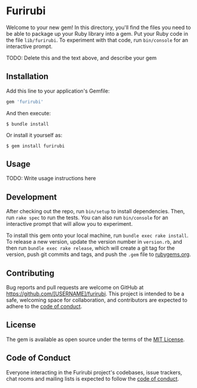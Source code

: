 # Furirubi

Welcome to your new gem! In this directory, you'll find the files you need to be able to package up your Ruby library into a gem. Put your Ruby code in the file `lib/furirubi`. To experiment with that code, run `bin/console` for an interactive prompt.

TODO: Delete this and the text above, and describe your gem

## Installation

Add this line to your application's Gemfile:

```ruby
gem 'furirubi'
```

And then execute:

    $ bundle install

Or install it yourself as:

    $ gem install furirubi

## Usage

TODO: Write usage instructions here

## Development

After checking out the repo, run `bin/setup` to install dependencies. Then, run `rake spec` to run the tests. You can also run `bin/console` for an interactive prompt that will allow you to experiment.

To install this gem onto your local machine, run `bundle exec rake install`. To release a new version, update the version number in `version.rb`, and then run `bundle exec rake release`, which will create a git tag for the version, push git commits and tags, and push the `.gem` file to [rubygems.org](https://rubygems.org).

## Contributing

Bug reports and pull requests are welcome on GitHub at https://github.com/[USERNAME]/furirubi. This project is intended to be a safe, welcoming space for collaboration, and contributors are expected to adhere to the [code of conduct](https://github.com/[USERNAME]/furirubi/blob/master/CODE_OF_CONDUCT.md).


## License

The gem is available as open source under the terms of the [MIT License](https://opensource.org/licenses/MIT).

## Code of Conduct

Everyone interacting in the Furirubi project's codebases, issue trackers, chat rooms and mailing lists is expected to follow the [code of conduct](https://github.com/[USERNAME]/furirubi/blob/master/CODE_OF_CONDUCT.md).
